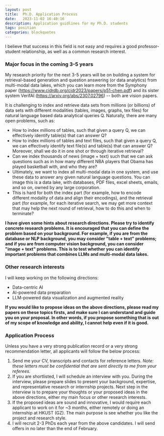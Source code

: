 ```yaml
---
layout: post
title:  Ph.D. Application Process
date:   2023-11-02 16:40:16
description: Application guidlines for my Ph.D. students
tags: position
categories: blockquotes
---
```

I believe that success in this field is not easy and requires a good professor-student relationship, as well as a common research interest.

### Major focus in the coming 3-5 years

My research priority for the next 3-5 years will be on building a system for retrieval-based generation and question answering (or data analytics) from multi-modal data lakes, which you can learn more from the Symphony paper (https://www.cidrdb.org/cidr2023/papers/p51-chen.pdf) and its sister system VerifAI (https://arxiv.org/abs/2307.02796) -- both are vision papers.

It is challenging to index and retrieve data sets from millions (or billions) of data sets with different modalities (tables, images, graphs, tex files) for natural language based data analytical queries Q. Naturally, there are many open problems, such as:

<ul>
    <li>
        How to index millions of tables, such that given a query Q, we can effectively identify table(s) that can answer Q?
    </li> 
    <li>
        How to index millions of tables and text files, such that given a query Q, we can effectively identify text file(s) and table(s) that can answer Q? Moreover, shall we do it in one shot or through iterative retrieval?
    </li>
    <li>
        Can we index thousands of news (image + text) such that we can ask questions such as in how many different NBA players that Obama has played basketball with, and who they are?
    </li>
    <li>
        Ultimately, we want to index all multi-modal data in one system, and use these data to answer any given natural language questions. You can image this is a data lake, with databases, PDF files, excel sheets, emails, and so on, owned by any large corporation.
    </li>
    <li>
        This is hard for both the index part (for example, how to encode different modality of data and align their encodings), and the retrieval part (for example, for each iterative search, we may get more context that may help the next round of retrieval, how to do this and when to terminate?
    </li>
</ul>

<strong>
    I have given some hints about research directions. Please try to identify concrete research problems. It is encouraged that you can define the problem based on your background. For example, if you are from the database or NLP background, you may consider "table + text" problems; and if you are from computer vision background, you can consider "image + text" problems. This is to test whether you can identify important problems that combines LLMs and multi-modal data lakes.
</strong>

### Other research interests

I will keep working on the following directions:

<ul>
    <li>
        Data-centric AI
    </li> 
    <li>
        AI-powered data preparation
    </li>
    <li>
        LLM-powered data visualization and augmented reality
    </li>
</ul>

<strong>
    If you would like to propose ideas on the above directions, please read my papers on these topics firsts, and make sure I can understand and guide you on your proposal. In other words, if you propose something that is out of my scope of knowledge and ability, I cannot help even if it is good.
</strong>

### Application Process

Unless you have a very strong publication record or a very strong recommendation letter, all applicants will follow the below process:

<ol>
    <li>
        Send me your CV, transcripts and contacts for reference letters. 
        <em>
            Note: these letters must be confidential that are sent directly to me from your referees.
        </em>
    </li> 
    <li>
        If you are shortlisted, I will schedule an interview with you. During the interview, please prepare slides to present your background, expertise, and representative research or internship projects. Next step in the interview is to prepare your thoughts or your proposed ideas in the above directions, either my main focus or other research interests. 
    </li>
    <li>
        If the proposed ideas are sound and innovative, I would require each applicant to work on it for ~3 months, either remotely or doing an internship at HKUST (GZ). The main purpose is see whether you like the project and research style.
    </li>
    <li>
        I will recruit 2-3 PhDs each year from the above candidates. I will send offers in no later than the end of February.
    </li>
</ol>

<!-- Calendly inline widget begin -->
<div class="calendly-inline-widget" data-url="https://calendly.com/nantang-gz/phd-interviews-discussions" style="min-width:320px;height:700px;"></div>
<script type="text/javascript" src="https://assets.calendly.com/assets/external/widget.js" async></script>
<!-- Calendly inline widget end -->
